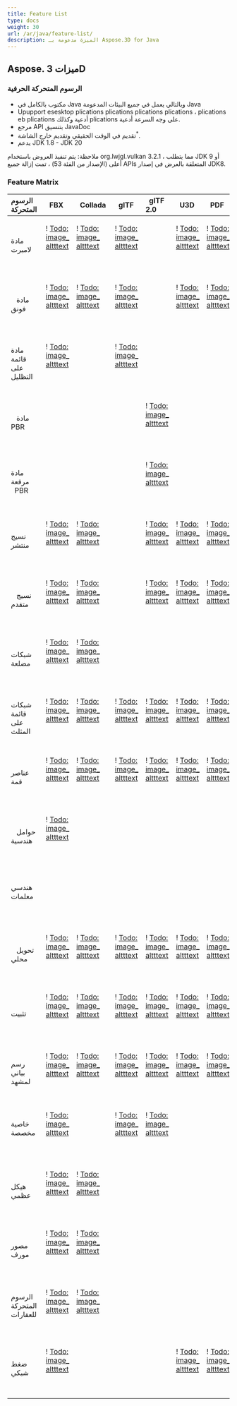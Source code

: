```yaml
---
title: Feature List
type: docs
weight: 30
url: /ar/java/feature-list/
description: الميزة مدعومة بـ Aspose.3D for Java
---
```

##  **Aspose. ميزات 3D**
###  **الرسوم المتحركة الحرفية**
- مكتوب بالكامل في Java وبالتالي يعمل في جميع البيئات المدعومة Java
- Upupport esesktop plications plications plications plications ، plications eb plications أدعية وكذلك plications على وجه السرعة أدعية.
- مرجع API بتنسيق JavaDoc
- تقديم في الوقت الحقيقي وتقديم خارج الشاشة<sup>*</sup>.
- يدعم JDK 1.8 - JDK 20



ملاحظة: يتم تنفيذ العروض باستخدام org.lwjgl.vulkan 3.2.1 ، مما يتطلب JDK 9 أو أعلى (الإصدار من الفئة 53) ، تمت إزالة جميع APIs المتعلقة بالعرض في إصدار JDK8.

###  **Feature Matrix**

|**الرسوم المتحركة** |` `FBX |` `Collada |` `glTF |` `glTF 2.0 |` `U3D |` `PDF |` `STL |` `OBJ |` `PLY |` `3DS |` `ASE |` `X|` `3MF |` `RVM |` `Draco |
| :- | :- | :- | :- | :- | :- | :- | :- | :- | :- | :- | :- | :- | :- | :- | :- |
|مادة لامبرت ` `|<p>! [Todo: image_ altttext](accept.png)</p><p> </p>|<p>! [Todo: image_ altttext](accept.png)</p><p> </p>|<p>! [Todo: image_ altttext](accept.png)</p><p> </p>| |<p>! [Todo: image_ altttext](accept.png)</p><p> </p>|<p>! [Todo: image_ altttext](accept.png)</p><p> </p>| |<p>! [Todo: image_ altttext](accept.png)</p><p> </p>| |<p>! [Todo: image_ altttext](accept.png)</p><p> </p>|<p>! [Todo: image_ altttext](accept.png)</p><p> </p>|<p>! [Todo: image_ altttext](accept.png)</p><p> </p>| | | |
|` ` مادة فونق|<p>! [Todo: image_ altttext](accept.png)</p><p> </p>|<p>! [Todo: image_ altttext](accept.png)</p><p> </p>|<p>! [Todo: image_ altttext](accept.png)</p><p> </p>| |<p>! [Todo: image_ altttext](accept.png)</p><p> </p>|<p>! [Todo: image_ altttext](accept.png)</p><p> </p>| |<p>! [Todo: image_ altttext](accept.png)</p><p> </p>| | |<p>! [Todo: image_ altttext](accept.png)</p><p> </p>|<p>! [Todo: image_ altttext](accept.png)</p><p> </p>| | | |
|مادة قائمة على التظليل ` `|<p>! [Todo: image_ altttext](accept.png)</p><p> </p>| |<p>! [Todo: image_ altttext](accept.png)</p><p> </p>| | | | | | | | | | | | |
|` ` مادة PBR| | | |<p>! [Todo: image_ altttext](accept.png)</p><p> </p>| | | | | | | | | | | |
|مادة مرقعة ` `PBR| | | |<p>! [Todo: image_ altttext](accept.png)</p><p> </p>| | | | | | | | | | | |
|نسيج منتشر ` `|<p>! [Todo: image_ altttext](accept.png)</p><p> </p>|<p>! [Todo: image_ altttext](accept.png)</p><p> </p>| |<p>! [Todo: image_ altttext](accept.png)</p><p> </p>|<p>! [Todo: image_ altttext](accept.png)</p><p> </p>|<p>! [Todo: image_ altttext](accept.png)</p><p> </p>| |<p>! [Todo: image_ altttext](accept.png)</p><p> </p>| |<p>! [Todo: image_ altttext](accept.png)</p><p> </p>|<p>! [Todo: image_ altttext](accept.png)</p><p> </p>|<p>! [Todo: image_ altttext](accept.png)</p><p> </p>|<p>! [Todo: image_ altttext](accept.png)</p><p> </p>| | |
|` ` نسيج متقدم|<p>! [Todo: image_ altttext](accept.png)</p><p> </p>|<p>! [Todo: image_ altttext](accept.png)</p><p> </p>| |<p>! [Todo: image_ altttext](accept.png)</p><p> </p>|<p>! [Todo: image_ altttext](accept.png)</p><p> </p>|<p>! [Todo: image_ altttext](accept.png)</p><p> </p>| |<p>! [Todo: image_ altttext](accept.png)</p><p> </p>| | | | | | | |
|شبكات مضلعة ` `|<p>! [Todo: image_ altttext](accept.png)</p><p> </p>|<p>! [Todo: image_ altttext](accept.png)</p><p> </p>| | | | | |<p>! [Todo: image_ altttext](accept.png)</p><p> </p>| | | | | |<p>! [Todo: image_ altttext](accept.png)</p><p> </p>| |
|شبكات قائمة على المثلث ` `|<p>! [Todo: image_ altttext](accept.png)</p><p> </p>|<p>! [Todo: image_ altttext](accept.png)</p><p> </p>|<p>! [Todo: image_ altttext](accept.png)</p><p> </p>|<p>! [Todo: image_ altttext](accept.png)</p><p> </p>|<p>! [Todo: image_ altttext](accept.png)</p><p> </p>|<p>! [Todo: image_ altttext](accept.png)</p><p> </p>|<p>! [Todo: image_ altttext](accept.png)</p><p> </p>|<p>! [Todo: image_ altttext](accept.png)</p><p> </p>|<p>! [Todo: image_ altttext](accept.png)</p><p> </p>|<p>! [Todo: image_ altttext](accept.png)</p><p> </p>|<p>! [Todo: image_ altttext](accept.png)</p><p> </p>|<p>! [Todo: image_ altttext](accept.png)</p><p> </p>|<p>! [Todo: image_ altttext](accept.png)</p><p> </p>|<p>! [Todo: image_ altttext](accept.png)</p><p> </p>|<p>! [Todo: image_ altttext](accept.png)</p><p> </p>|
|عناصر قمة ` `|<p>! [Todo: image_ altttext](accept.png)</p><p> </p>|<p>! [Todo: image_ altttext](accept.png)</p><p> </p>|<p>! [Todo: image_ altttext](accept.png)</p><p> </p>|<p>! [Todo: image_ altttext](accept.png)</p><p> </p>|<p>! [Todo: image_ altttext](accept.png)</p><p> </p>|<p>! [Todo: image_ altttext](accept.png)</p><p> </p>| |<p>! [Todo: image_ altttext](accept.png)</p><p> </p>|<p>! [Todo: image_ altttext](accept.png)</p><p> </p>|<p>! [Todo: image_ altttext](accept.png)</p><p> </p>|<p>! [Todo: image_ altttext](accept.png)</p><p> </p>|<p>! [Todo: image_ altttext](accept.png)</p><p> </p>| | |<p>! [Todo: image_ altttext](accept.png)</p><p> </p>|
|` ` حوامل هندسية|<p>! [Todo: image_ altttext](accept.png)</p><p> </p>| | | | | | | | | | | | | | |
|هندسي معلمات ` `| | | | | | | | | | | | | |<p>! [Todo: image_ altttext](accept.png)</p><p> </p>| |
|` ` تحويل محلي|<p>! [Todo: image_ altttext](accept.png)</p><p> </p>|<p>! [Todo: image_ altttext](accept.png)</p><p> </p>|<p>! [Todo: image_ altttext](accept.png)</p><p> </p>|<p>! [Todo: image_ altttext](accept.png)</p><p> </p>|<p>! [Todo: image_ altttext](accept.png)</p><p> </p>|<p>! [Todo: image_ altttext](accept.png)</p><p> </p>| | | |<p>! [Todo: image_ altttext](accept.png)</p><p> </p>|<p>! [Todo: image_ altttext](accept.png)</p><p> </p>|<p>! [Todo: image_ altttext](accept.png)</p><p> </p>| |<p>! [Todo: image_ altttext](accept.png)</p><p> </p>| |
|تثبيت ` `|<p>! [Todo: image_ altttext](accept.png)</p><p> </p>|<p>! [Todo: image_ altttext](accept.png)</p><p> </p>|<p>! [Todo: image_ altttext](accept.png)</p><p> </p>|<p>! [Todo: image_ altttext](accept.png)</p><p> </p>|<p>! [Todo: image_ altttext](accept.png)</p><p> </p>|<p>! [Todo: image_ altttext](accept.png)</p><p> </p>| | | | | | | | | |
|رسم بياني لمشهد ` `|<p>! [Todo: image_ altttext](accept.png)</p><p> </p>|<p>! [Todo: image_ altttext](accept.png)</p><p> </p>|<p>! [Todo: image_ altttext](accept.png)</p><p> </p>|<p>! [Todo: image_ altttext](accept.png)</p><p> </p>|<p>! [Todo: image_ altttext](accept.png)</p><p> </p>|<p>! [Todo: image_ altttext](accept.png)</p><p> </p>| | | |<p>! [Todo: image_ altttext](accept.png)</p><p> </p>| |<p>! [Todo: image_ altttext](accept.png)</p><p> </p>| |<p>! [Todo: image_ altttext](accept.png)</p><p> </p>| |
|خاصية مخصصة ` `|<p>! [Todo: image_ altttext](accept.png)</p><p> </p>| |<p>! [Todo: image_ altttext](accept.png)</p><p> </p>|<p>! [Todo: image_ altttext](accept.png)</p><p> </p>| | | | | | | | | | | |
|هيكل عظمي ` `|<p>! [Todo: image_ altttext](accept.png)</p><p> </p>|<p>! [Todo: image_ altttext](accept.png)</p><p> </p>| | | | | | | | | | | | | |
|مصور مورف ` `|<p>! [Todo: image_ altttext](accept.png)</p><p> </p>|<p>! [Todo: image_ altttext](accept.png)</p><p> </p>| | | | | | | | | | | | | |
|الرسوم المتحركة للعقارات ` `|<p>! [Todo: image_ altttext](accept.png)</p><p> </p>|<p>! [Todo: image_ altttext](accept.png)</p><p> </p>| | | | | | | | | | | | | |
|ضغط شبكي ` `|<p>! [Todo: image_ altttext](accept.png)</p><p> </p>| | | |<p>! [Todo: image_ altttext](accept.png)</p><p> </p>|<p>! [Todo: image_ altttext](accept.png)</p><p> </p>| | | | | | |<p>! [Todo: image_ altttext](accept.png)</p><p> </p>| |<p>! [Todo: image_ altttext](accept.png)</p><p> </p>|

